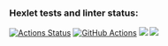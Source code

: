 ### Hexlet tests and linter status:
[![Actions Status](https://github.com/VladDB/java-project-lvl4/workflows/hexlet-check/badge.svg)](https://github.com/VladDB/java-project-lvl4/actions)
[![GitHub Actions](https://github.com/VladDB/java-project-lvl4/actions/workflows/github-actions.yml/badge.svg)](https://github.com/VladDB/java-project-lvl4/actions/workflows/github-actions.yml)
<a href="https://codeclimate.com/github/VladDB/java-project-lvl4/maintainability"><img src="https://api.codeclimate.com/v1/badges/f82a2fa97486db70c7d8/maintainability" /></a>
<a href="https://codeclimate.com/github/VladDB/java-project-lvl4/test_coverage"><img src="https://api.codeclimate.com/v1/badges/f82a2fa97486db70c7d8/test_coverage" /></a>
